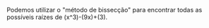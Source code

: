 Podemos utilizar o "método de bissecção" para encontrar todas as possíveis raízes de (x^3)-(9x)+(3).

